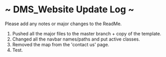 ~ DMS_Website Update Log ~
===========

Please add any notes or major changes to the ReadMe.

1. Pushed all the major files to the master branch + copy of the template.
2. Changed all the navbar names/paths and put active classes.
3. Removed the map from the 'contact us' page.
4. Test.